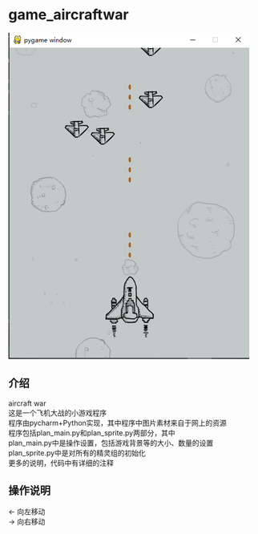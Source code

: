 # game_aircraftwar
 ![Image text](https://github.com/latemaple/game_aircraftwar/blob/master/display/game.png)
## 介绍
aircraft war<br>
这是一个飞机大战的小游戏程序<br>
程序由pycharm+Python实现，其中程序中图片素材来自于网上的资源<br>
程序包括plan_main.py和plan_sprite.py两部分，其中<br>
plan_main.py中是操作设置，包括游戏背景等的大小、数量的设置<br>
plan_sprite.py中是对所有的精灵组的初始化<br>
更多的说明，代码中有详细的注释<br>
## 操作说明
 ← 向左移动<br>
 → 向右移动<br>


 
